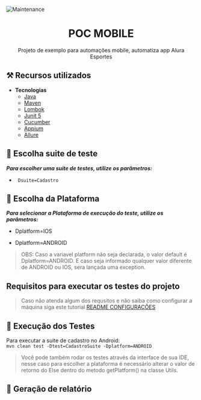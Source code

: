 ![Maintenance](https://img.shields.io/badge/Maintained%3F-yes-green.svg)

<h1 align="center">POC MOBILE </h1>
<p align="center">Projeto de exemplo para automações mobile, automatiza app Alura Esportes</p>

## ⚒️ Recursos utilizados
- **Tecnologias**
    - [Java](https://www.java.com/pt-BR/)
    - [Maven](https://maven.apache.org/guides/index.html)
    - [Lombok](https://projectlombok.org/features/all)
    - [Junit 5](https://junit.org/junit5)
    - [Cucumber](https://cucumber.io/)
    - [Appium](https://appium.io/)
    - [Allure](https://docs.qameta.io/allure/)

## 📂 Escolha suite de teste
***Para escolher uma suite de testes, utilize os parâmetros:***

- ` Dsuite=Cadastro`

## 📱 Escolha da Plataforma
***Para selecionar a Plataforma de execução do teste, utilize os parâmetros:***

- Dplatform=IOS

- Dplatform=ANDROID

> OBS: Caso a variavel platform não seja declarada, o valor default é Dplatform=ANDROID. E
> caso seja informado qualquer valor diferente de ANDROID ou IOS, sera lançada uma exception.
 

## Requisitos para executar os testes do projeto
> Caso não atenda algum dos requsitos e não saiba como configurar a máquina siga este tutorial [README CONFIGURAÇÕES](README-configuracao.md)  


## 🚀 Execução dos Testes
Para executar a suite de cadastro no Android:    
``mvn clean test -Dtest=CadastroSuite -Dplatform=ANDROID``

>Você pode também rodar os testes através da interface de sua IDE, nesse caso para escolher a plataforma
> é necessário alterar o valor de retorno do Else dentro do metodo getPlatform() na classe Utils.


## 📜 Geração de relatório
